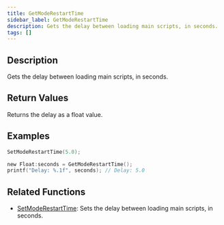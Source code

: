```yaml
---
title: GetModeRestartTime
sidebar_label: GetModeRestartTime
description: Gets the delay between loading main scripts, in seconds.
tags: []
---
```


<VersionWarn version='omp v1.1.0.2612' />

## Description

Gets the delay between loading main scripts, in seconds.

## Return Values

Returns the delay as a float value.

## Examples

```c
SetModeRestartTime(5.0);

new Float:seconds = GetModeRestartTime();
printf("Delay: %.1f", seconds); // Delay: 5.0
```

## Related Functions

- [SetModeRestartTime](SetModeRestartTime): Sets the delay between loading main scripts, in seconds.
